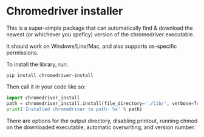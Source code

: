 # Chromedriver installer

This is a super-simple package that can automatically find & download the newest (or whichever you speficy) version of 
the chromedriver executable.

It should work on Windows/Linx/Mac, and also supports os-specific permissions.

To install the library, run:
```
pip install chromedriver-install
```


Then call it in your code like so:
```python
import chromedriver_install
path = chromedriver_install.install(file_directory='./lib/', verbose=True, chmod=True, overwrite=False, version=None)
print('Installed chromedriver to path: %s' % path)
```

There are options for the output directory, disabling printout, running chmod on the downloaded executable, automatic overwriting, and version number.